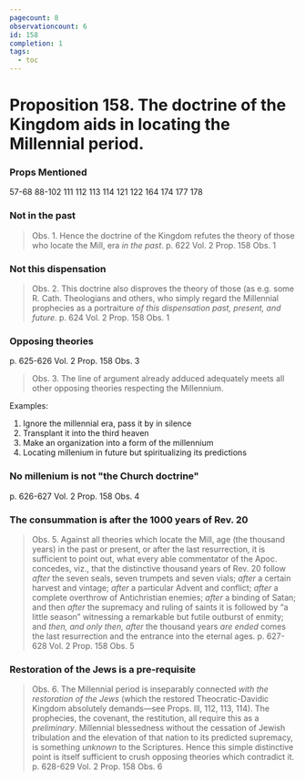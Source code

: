 ```yaml
---
pagecount: 8
observationcount: 6
id: 158
completion: 1
tags:
  - toc
---
```

# Proposition 158. The doctrine of the Kingdom aids in locating the Millennial period.

### Props Mentioned
57-68 88-102 111 112 113 114 121 122 164 174 177 178
### Not in the past
>Obs. 1. Hence the doctrine of the Kingdom refutes the theory of those who locate the Mill, era *in the past*.
>p. 622 Vol. 2 Prop. 158 Obs. 1
### Not this dispensation
>Obs. 2. This doctrine also disproves the theory of those (as e.g. some R. Cath. Theologians and others, who simply regard the Millennial prophecies as a portraiture *of this dispensation past, present, and future*.
>p. 624 Vol. 2 Prop. 158 Obs. 1
### Opposing theories
p. 625-626 Vol. 2 Prop. 158 Obs. 3
>Obs. 3. The line of argument already adduced adequately meets all other opposing theories respecting the Millennium.

Examples:
1. Ignore the millennial era, pass it by in silence
2. Transplant it into the third heaven
3. Make an organization into a form of the millennium
4. Locating millenium in future but spiritualizing its predictions

### No millenium is not "the Church doctrine"
p. 626-627 Vol. 2 Prop. 158 Obs. 4

### The consummation is after the 1000 years of Rev. 20
>Obs. 5. Against all theories which locate the Mill, age (the thousand years) in the past or present, or after the last resurrection, it is sufficient to point out, what every able commentator of the Apoc. concedes, viz., that the distinctive thousand years of Rev. 20 follow *after* the seven seals, seven trumpets and seven vials; *after* a certain harvest and vintage; *after* a particular Advent and conflict; *after* a complete overthrow of Antichristian enemies; *after* a binding of Satan; and then *after* the supremacy and ruling of saints it is followed by “a little season” witnessing a remarkable but futile outburst of enmity; and *then, and only then, after* the thousand years *are ended* comes the last resurrection and the entrance into the eternal ages.
>p. 627-628 Vol. 2 Prop. 158 Obs. 5
### Restoration of the Jews is a pre-requisite
>Obs. 6. The Millennial period is inseparably connected *with the restoration of the Jews* (which the restored Theocratic-Davidic Kingdom absolutely demands—see Props. Ill, 112, 113, 114). The prophecies, the covenant, the restitution, all require this as a *preliminary*. Millennial blessedness without the cessation of Jewish tribulation and the elevation of that nation to its predicted supremacy, is something *unknown* to the Scriptures. Hence this simple distinctive point is itself sufficient to crush opposing theories which contradict it.
>p. 628-629 Vol. 2 Prop. 158 Obs. 6
